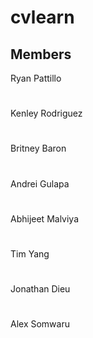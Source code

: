 # cvlearn

## Members


Ryan Pattillo
#
Kenley Rodriguez
#
Britney Baron
#
Andrei Gulapa
#
Abhijeet Malviya
#
Tim Yang
#
Jonathan Dieu
#
Alex Somwaru
